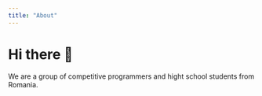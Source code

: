 ```yaml
---
title: "About"
---
```


# Hi there 👋

We are a group of competitive programmers and hight school students from Romania.